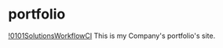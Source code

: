 # portfolio
[!0101SolutionsWorkflowCI](https://github.com/0101-Solutions/0101solutions/.github/workflows/master-0101solutions(production).yml/badge.svg)
This is my Company's portfolio's site. 
